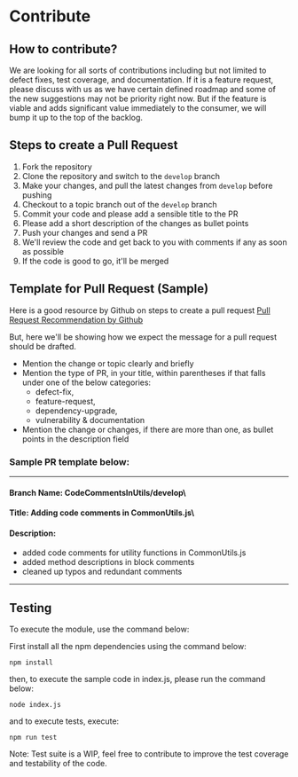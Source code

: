 # Contribute

## How to contribute?

We are looking for all sorts of contributions including but not limited to defect fixes, test coverage, and documentation.
If it is a feature request, please discuss with us as we have certain defined roadmap and some of the new suggestions may not be priority right now. But if the feature is viable and adds significant value immediately to the consumer, we will bump it up to the top of the backlog.


## Steps to create a Pull Request

1. Fork the repository
2. Clone the repository and switch to the `develop` branch
3. Make your changes, and pull the latest changes from `develop` before pushing
4. Checkout to a topic branch out of the `develop` branch
5. Commit your code and please add a sensible title to the PR
6. Please add a short description of the changes as bullet points
7. Push your changes and send a PR
8. We'll review the code and get back to you with comments if any as soon as possible
9. If the code is good to go, it'll be merged

## Template for Pull Request (Sample)

Here is a good resource by Github on steps to create a pull request
[Pull Request Recommendation by Github](https://docs.github.com/en/communities/using-templates-to-encourage-useful-issues-and-pull-requests/creating-a-pull-request-template-for-your-repository)

But, here we'll be showing how we expect the message for a pull request should be drafted.

* Mention the change or topic clearly and briefly
* Mention the type of PR, in your title, within parentheses if that falls under one of the below categories:
    * defect-fix,
    * feature-request,
    * dependency-upgrade,
    * vulnerability & documentation
* Mention the change or changes, if there are more than one, as bullet points in the description field
### Sample PR template below:
  ---
  #### Branch Name: CodeCommentsInUtils/develop\
  #### Title: Adding code comments in CommonUtils.js\
  #### Description:
   - added code comments for utility functions in CommonUtils.js
   - added method descriptions in block comments
   - cleaned up typos and redundant comments
  ---

## Testing

To execute the module, use the command below:

First install all the npm dependencies using the command below:

```npm install```

then, to execute the sample code in index.js, please run the command below:

```node index.js```

and to execute tests, execute:

```npm run test```

Note: Test suite is a WIP, feel free to contribute to improve the test coverage and testability of the code.
